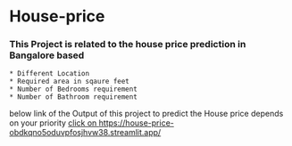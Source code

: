 # House-price

### This Project is related to the house price prediction in Bangalore based 
    * Different Location
    * Required area in sqaure feet
    * Number of Bedrooms requirement
    * Number of Bathroom requirement


 below link of the Output of this project to predict the House price depends on your priority
[click on  ](https://house-price-obdkqno5oduvpfosjhvw38.streamlit.app/)https://house-price-obdkqno5oduvpfosjhvw38.streamlit.app/

